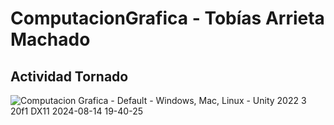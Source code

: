 # ComputacionGrafica - Tobías Arrieta Machado
## Actividad Tornado

![Computacion Grafica - Default - Windows, Mac, Linux - Unity 2022 3 20f1 _DX11_ 2024-08-14 19-40-25](https://github.com/user-attachments/assets/211b7b25-72d6-4fff-b71a-e086e9b52e42)



